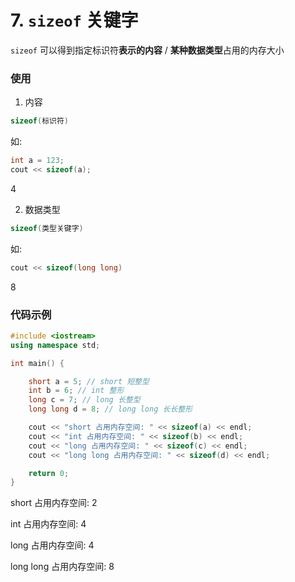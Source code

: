 # 7. `sizeof` 关键字

`sizeof` 可以得到指定标识符**表示的内容** / **某种数据类型**占用的内存大小

### 使用

1. 内容

```cpp
sizeof(标识符)
```

如:

```cpp
int a = 123;
cout << sizeof(a);
```

<output data-lang="output">
4
</output>

2. 数据类型

```cpp
sizeof(类型关键字)
```

如:

```cpp
cout << sizeof(long long)
```

<output data-lang="output">
8
</output>

### 代码示例

```cpp
#include <iostream>
using namespace std;

int main() {

	short a = 5; // short 短整型
	int b = 6; // int 整形
	long c = 7; // long 长整型
	long long d = 8; // long long 长长整形

	cout << "short 占用内存空间: " << sizeof(a) << endl;
	cout << "int 占用内存空间: " << sizeof(b) << endl;
	cout << "long 占用内存空间: " << sizeof(c) << endl;
	cout << "long long 占用内存空间: " << sizeof(d) << endl;

	return 0;
}
```

<output data-lang="output">

short 占用内存空间: 2

int 占用内存空间: 4

long 占用内存空间: 4

long long 占用内存空间: 8

</output>